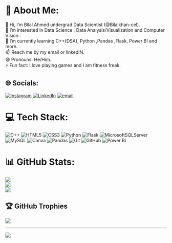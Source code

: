 # 💫 About Me:
👋 Hi, I’m Bilal Ahmed  undergrad Data Scientist (@Bilalkhan-cel).<br>👀 I’m interested in Data Science , Data Analysis/Visualization and Computer Vision .<br>🌱 I’m currently learning C++(DSA), Python ,Pandas ,Flask, Power BI and more.<br>📫 Reach me by my email or linkedIN.<br>😄 Pronouns: He/Him.<br>⚡ Fun fact: I love playing games and I am fitness freak.


## 🌐 Socials:
[![Instagram](https://img.shields.io/badge/Instagram-%23E4405F.svg?logo=Instagram&logoColor=white)](https://instagram.com/https://www.instagram.com/bilal9495khan/?hl=en) [![LinkedIn](https://img.shields.io/badge/LinkedIn-%230077B5.svg?logo=linkedin&logoColor=white)](https://linkedin.com/in/https://www.linkedin.com/in/bilal-ahmed-khan-6032802a2/) [![email](https://img.shields.io/badge/Email-D14836?logo=gmail&logoColor=white)](mailto:bilalahmedkhan6002@gmail.com) 

# 💻 Tech Stack:
![C++](https://img.shields.io/badge/c++-%2300599C.svg?style=flat&logo=c%2B%2B&logoColor=white) ![HTML5](https://img.shields.io/badge/html5-%23E34F26.svg?style=flat&logo=html5&logoColor=white) ![CSS3](https://img.shields.io/badge/css3-%231572B6.svg?style=flat&logo=css3&logoColor=white) ![Python](https://img.shields.io/badge/python-3670A0?style=flat&logo=python&logoColor=ffdd54) ![Flask](https://img.shields.io/badge/flask-%23000.svg?style=flat&logo=flask&logoColor=white) ![MicrosoftSQLServer](https://img.shields.io/badge/Microsoft%20SQL%20Server-CC2927?style=flat&logo=microsoft%20sql%20server&logoColor=white) ![MySQL](https://img.shields.io/badge/mysql-4479A1.svg?style=flat&logo=mysql&logoColor=white) ![Canva](https://img.shields.io/badge/Canva-%2300C4CC.svg?style=flat&logo=Canva&logoColor=white) ![Pandas](https://img.shields.io/badge/pandas-%23150458.svg?style=flat&logo=pandas&logoColor=white) ![Git](https://img.shields.io/badge/git-%23F05033.svg?style=flat&logo=git&logoColor=white) ![GitHub](https://img.shields.io/badge/github-%23121011.svg?style=flat&logo=github&logoColor=white) ![Power Bi](https://img.shields.io/badge/power_bi-F2C811?style=flat&logo=powerbi&logoColor=black)
# 📊 GitHub Stats:
![](https://github-readme-stats.vercel.app/api?username=Bilalkhan-cel&theme=dark&hide_border=false&include_all_commits=false&count_private=false)<br/>
![](https://nirzak-streak-stats.vercel.app/?user=Bilalkhan-cel&theme=dark&hide_border=false)<br/>
![](https://github-readme-stats.vercel.app/api/top-langs/?username=Bilalkhan-cel&theme=dark&hide_border=false&include_all_commits=false&count_private=false&layout=compact)

## 🏆 GitHub Trophies
![](https://github-profile-trophy.vercel.app/?username=Bilalkhan-cel&theme=radical&no-frame=false&no-bg=true&margin-w=4)

---
[![](https://visitcount.itsvg.in/api?id=Bilalkhan-cel&icon=0&color=0)](https://visitcount.itsvg.in)

<!-- Proudly created with GPRM ( https://gprm.itsvg.in ) -->
